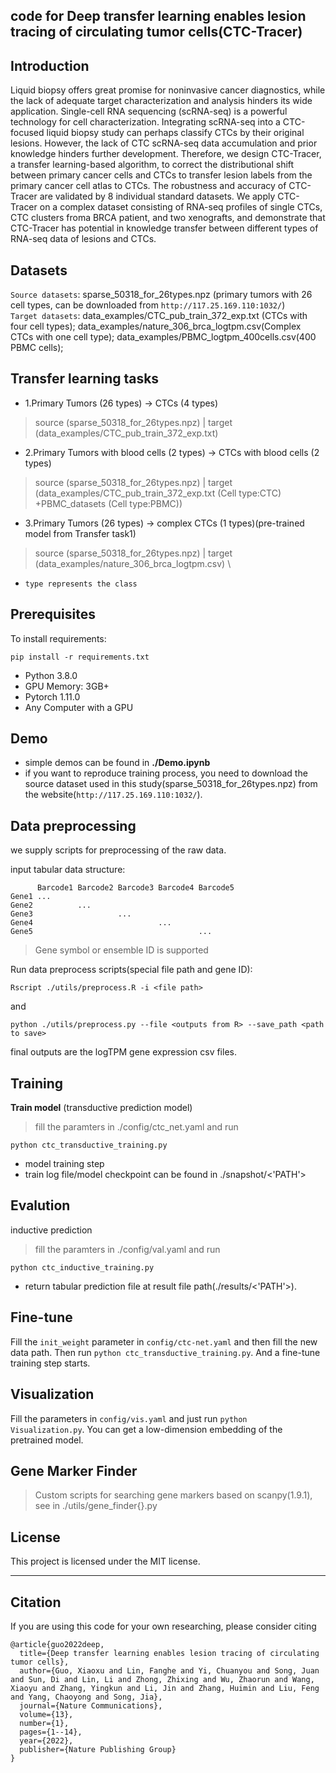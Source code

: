 
## code for **Deep transfer learning enables lesion tracing of circulating tumor cells(CTC-Tracer)**
## Introduction
Liquid biopsy offers great promise for noninvasive cancer diagnostics, while
the lack of adequate target characterization and analysis hinders its wide
application. Single-cell RNA sequencing (scRNA-seq) is a powerful technology
for cell characterization. Integrating scRNA-seq into a CTC-focused liquid
biopsy study can perhaps classify CTCs by their original lesions. However, the
lack of CTC scRNA-seq data accumulation and prior knowledge hinders further
development. Therefore, we design CTC-Tracer, a transfer learning-based
algorithm, to correct the distributional shift between primary cancer cells and
CTCs to transfer lesion labels from the primary cancer cell atlas to CTCs. The
robustness and accuracy of CTC-Tracer are validated by 8 individual standard
datasets. We apply CTC-Tracer on a complex dataset consisting of RNA-seq
profiles of single CTCs, CTC clusters froma BRCA patient, and two xenografts,
and demonstrate that CTC-Tracer has potential in knowledge transfer between
different types of RNA-seq data of lesions and CTCs.

## Datasets
`Source datasets`: sparse_50318_for_26types.npz (primary tumors with 26 cell types, can be downloaded from `http://117.25.169.110:1032/`) \
`Target datasets`: data_examples/CTC_pub_train_372_exp.txt (CTCs with four cell types); data_examples/nature_306_brca_logtpm.csv(Complex CTCs with one cell type); data_examples/PBMC_logtpm_400cells.csv(400 PBMC cells);

## Transfer learning tasks
 - 1.Primary Tumors (26 types) -> CTCs (4 types)
 > source (sparse_50318_for_26types.npz) | target (data_examples/CTC_pub_train_372_exp.txt)
 - 2.Primary Tumors with blood cells (2 types) -> CTCs with blood cells (2 types)
 > source (sparse_50318_for_26types.npz) | target (data_examples/CTC_pub_train_372_exp.txt (Cell type:CTC) +PBMC_datasets (Cell type:PBMC))
 - 3.Primary Tumors (26 types) -> complex CTCs (1 types)(pre-trained model from Transfer task1)
 > source (sparse_50318_for_26types.npz) | target
 (data_examples/nature_306_brca_logtpm.csv) \

- `type represents the class`
## Prerequisites

To install requirements:

```setup
pip install -r requirements.txt
```

- Python 3.8.0
- GPU Memory: 3GB+
- Pytorch 1.11.0
- Any Computer with a GPU

## Demo
- simple demos can be found in **./Demo.ipynb**
- if you want to reproduce training process, you need to download the source dataset used in this study(sparse_50318_for_26types.npz) from the website(`http://117.25.169.110:1032/`).

## Data preprocessing
we supply scripts for preprocessing of the raw data. 



input tabular data structure: 
```
      Barcode1 Barcode2 Barcode3 Barcode4 Barcode5
Gene1 ...
Gene2          ...     
Gene3                   ...
Gene4                            ...
Gene5                                     ...
```
> Gene symbol or ensemble ID is supported

Run data preprocess scripts(special file path and gene ID):
```
Rscript ./utils/preprocess.R -i <file path>
```
and
```
python ./utils/preprocess.py --file <outputs from R> --save_path <path to save>
```
final outputs are the logTPM gene expression csv files.
## Training
**Train model** (transductive prediction model)
> fill the paramters in ./config/ctc_net.yaml and run 
```
python ctc_transductive_training.py
```
- model training step
- train log file/model checkpoint can be found in ./snapshot/<'PATH'>

## Evalution 
inductive prediction
> fill the paramters in ./config/val.yaml and run
```
python ctc_inductive_training.py
```
- return tabular prediction file at result file path(./results/<'PATH'>).

## Fine-tune
Fill the `init_weight` parameter in `config/ctc-net.yaml` and then fill the new data path. Then run `python ctc_transductive_training.py`. And a fine-tune training step starts.
## Visualization
Fill the parameters in `config/vis.yaml` and just run `python Visualization.py`. You can get a low-dimension embedding of the pretrained model.
## Gene Marker Finder
> Custom scripts for searching gene markers based on scanpy(1.9.1), see in ./utils/gene_finder{}.py
## License
This project is licensed under the MIT license.
- - -
## Citation
If you are using this code for your own researching, please consider citing
```
@article{guo2022deep,
  title={Deep transfer learning enables lesion tracing of circulating tumor cells},
  author={Guo, Xiaoxu and Lin, Fanghe and Yi, Chuanyou and Song, Juan and Sun, Di and Lin, Li and Zhong, Zhixing and Wu, Zhaorun and Wang, Xiaoyu and Zhang, Yingkun and Li, Jin and Zhang, Huimin and Liu, Feng and Yang, Chaoyong and Song, Jia},
  journal={Nature Communications},
  volume={13},
  number={1},
  pages={1--14},
  year={2022},
  publisher={Nature Publishing Group}
}
```